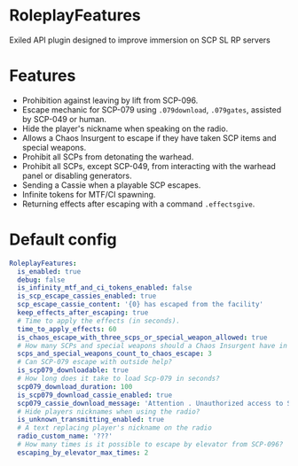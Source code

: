 # RoleplayFeatures
Exiled API plugin designed to improve immersion on SCP SL RP servers

# Features
- Prohibition against leaving by lift from SCP-096.
- Escape mechanic for SCP-079 using `.079download`, `.079gates`, assisted by SCP-049 or human.
- Hide the player's nickname when speaking on the radio.
- Allows a Chaos Insurgent to escape if they have taken SCP items and special weapons.
- Prohibit all SCPs from detonating the warhead.
- Prohibit all SCPs, except SCP-049, from interacting with the warhead panel or disabling generators.
- Sending a Cassie when a playable SCP escapes.
- Infinite tokens for MTF/CI spawning.
- Returning effects after escaping with a command `.effectsgive`.

# Default config
```yaml
RoleplayFeatures:
  is_enabled: true
  debug: false
  is_infinity_mtf_and_ci_tokens_enabled: false
  is_scp_escape_cassies_enabled: true
  scp_escape_cassie_content: '{0} has escaped from the facility'
  keep_effects_after_escaping: true
  # Time to apply the effects (in seconds).
  time_to_apply_effects: 60
  is_chaos_escape_with_three_scps_or_special_weapon_allowed: true
  # How many SCPs and special weapons should a Chaos Insurgent have in his inventory to escape?
  scps_and_special_weapons_count_to_chaos_escape: 3
  # Can SCP-079 escape with outside help?
  is_scp079_downloadable: true
  # How long does it take to load Scp-079 in seconds?
  scp079_download_duration: 100
  is_scp079_download_cassie_enabled: true
  scp079_cassie_download_message: 'Attention . Unauthorized access to SCP 0 7 9 containment chamber has been detected . Security check requires'
  # Hide players nicknames when using the radio?
  is_unknown_transmitting_enabled: true
  # A text replacing player's nickname on the radio
  radio_custom_name: '???'
  # How many times is it possible to escape by elevator from SCP-096?
  escaping_by_elevator_max_times: 2
```
